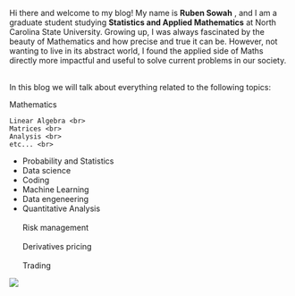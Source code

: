 Hi there and welcome to my blog! My name is **Ruben Sowah** , and I am a graduate student studying **Statistics and Applied Mathematics** at North Carolina State University. Growing up, I was always fascinated by the beauty of Mathematics and how precise and true it can be. However, not wanting to live in its abstract world, I found the applied side of Maths directly more impactful and useful to solve current problems in our society.

<br>
In this blog we will talk about everything related to the following topics:

Mathematics <br>  

    Linear Algebra <br>    
    Matrices <br>  
    Analysis <br>  
    etc... <br>  
  * Probability and Statistics <br>  
  * Data science <br>  
  * Coding <br>  
  * Machine Learning <br>  
  * Data engeneering <br>  
  * Quantitative Analysis <br>  
    Risk management <br>  
    Derivatives pricing <br>  
    Trading <br>  
  
  ![](C:\Users\17043\Pictures.png)
